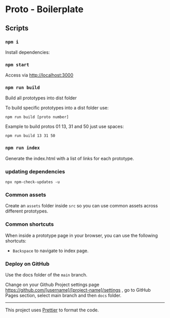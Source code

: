 # Proto - Boilerplate

## Scripts

### `npm i`

Install dependencies:

### `npm start`

Access via [http://localhost:3000](http://localhost:3000)

### `npm run build`

Build all prototypes into dist folder

To build specific prototypes into a dist folder use:

`npm run build [proto number]`

Example to build protos 01 13, 31 and 50 just use spaces:

`npm run build 13 31 50`

### `npm run index`

Generate the index.html with a list of links for each prototype.

### updating dependencies

```
npx npm-check-updates -u
```

### Common assets

Create an `assets` folder inside `src` so you can use common assets across different prototypes.

### Common shortcuts

When inside a prototype page in your browser, you can use the following shortcuts:

- `Backspace` to navigate to index page.

### Deploy on GitHub

Use the docs folder of the `main` branch.

Change on your Github Project settings page https://github.com/[username]/[project-name]/settings , go to GitHub Pages section, select main branch and then `docs` folder.

---

This project uses [Prettier](https://prettier.io/) to format the code.

